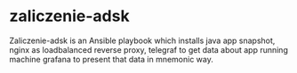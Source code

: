 # zaliczenie-adsk
Zaliczenie-adsk is an Ansible playbook which installs java app snapshot,
nginx as loadbalanced reverse proxy,
telegraf to get data about app running machine
grafana to present that data in mnemonic way.
